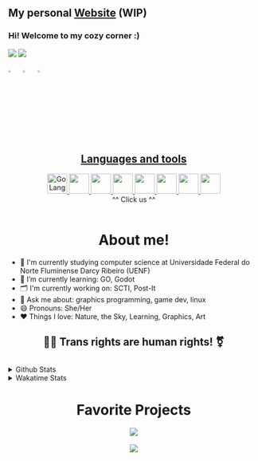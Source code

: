 ## My personal [Website](https://mintzyg.github.io/Cloudy/) **(WIP)**
### Hi! Welcome to my cozy corner :)
![](https://komarev.com/ghpvc/?username=MintzyG&label=Profile%20Visits&color=blue&style=for-the-badge)
![](https://visitor-badge.glitch.me/badge?page_id=MintzyG.MintzyG)


[<img src="https://upload.wikimedia.org/wikipedia/commons/8/83/Steam_icon_logo.svg" width="3.5%"/>](https://steamcommunity.com/id/MintzyG/) &nbsp; [<img src="https://img.icons8.com/color/48/000000/linkedin.png" width="3.5%"/>](https://www.linkedin.com/in/eric-hoffmann-269132241/) &nbsp; <a href="mailto:ericbraga2000@gmail.com"> <img src="https://img.icons8.com/fluent/48/000000/gmail.png" width="3.5%"/>

<h2 align="center">
Languages and tools
</h2>
<div align="center">
<a href=https://go.dev/doc/>
  <img alt="GoLang" src=https://raw.githubusercontent.com/MintzyG/Lets-Learn/main/assets/Gopher.png height="40">
</a> 
<a href="https://en.cppreference.com/w/c">
  <img height="40" src="https://upload.wikimedia.org/wikipedia/commons/1/19/C_Logo.png">
</a> 
<a href="https://en.cppreference.com/w/">
  <img height="40" src="https://raw.githubusercontent.com/abrahamcalf/programming-languages-logos/30a0ecf99188be99a3c75a00efb5be61eca9c382/src/cpp/cpp.svg">
</a> 
<a href="https://learn.microsoft.com/en-us/dotnet/csharp/">  
  <img height="40" src="https://github.com/abrahamcalf/programming-languages-logos/blob/master/src/csharp/csharp.svg"> 
</a> 
<a href="https://neovim.io/">
  <img height="40" src="https://static-00.iconduck.com/assets.00/apps-neovim-icon-512x512-w4ecv3uh.png"> 
</a> 
<a href="https://git-scm.com/">
  <img height="40" src="https://git-scm.com/images/logos/downloads/Git-Icon-1788C.png"> 
</a> 
<a href="https://www.kernel.org/">
  <img height="40" src="https://imagepng.org/wp-content/uploads/2017/06/pinguim-linux-tux-2-871x1024.png"> 
</a> 
<a href="https://nixos.org/">
  <img height="40" src="https://upload.wikimedia.org/wikipedia/commons/2/28/Nix_snowflake.svg"> 
</a> 
</div>
<div align="center">
^^ Click us ^^
</div>
<br>
  
<h1 align="center">
  About me!
</h1>
  
- 🔭 I'm currently studying computer science at Universidade Federal do Norte Fluminense Darcy Ribeiro (UENF)
- 🌱 I’m currently learning: GO, Godot
- 🗂️ I'm currently working on: SCTI, Post-It
- 💬 Ask me about: graphics programming, game dev, linux
- 😄 Pronouns: She/Her
- ❤️ Things I love: Nature, the Sky, Learning, Graphics, Art

<h2 align="center">  
🏳️‍⚧️ Trans rights are human rights! ⚧️
</h2>
  
<br>

<details>
  <summary>Github Stats</summary>
  <p align="center">
    <img align="center" src="https://github-readme-stats.vercel.app/api/top-langs/?username=MintzyG&langs_count=8&layout=compact&theme=midnight-purple&hide=tex">
    <br>
    <img width="50%" align="center" src="https://github-readme-stats.vercel.app/api?username=MintzyG&show_icons=true&theme=midnight-purple&include_all_commits=true&count_private=true"></img>
    <br>
    <img src="https://streak-stats.demolab.com?user=MintzyG&theme=midnight-purple&border_radius=10&date_format=j%20M%5B%20Y%5D&exclude_days=Sun%2CSat&card_width=500&ring=6DEB89&fire=6DEB89" alt="GitHub Streak" />
  </p>
</details>

<details>
  <summary>
    Wakatime Stats
  </summary>
  <div align="center">
    <img src="https://github-readme-stats.vercel.app/api/wakatime?username=MintzyG&layout=compact&theme=midnight-purple">
  </div>
</details>

<h1 align="center">Favorite Projects</h1>


<div align="center">
  <a href="https://github.com/MintzyG/babbdi-modding">
    <img align="center" src="https://github-readme-stats.vercel.app/api/pin/?username=MintzyG&repo=babbdi-modding&show_owner=true&theme=midnight-purple">
  </a>
</div>
<br>
<div align="center">
  <a href="https://github.com/MintzyG/ToneRemover-OpenCV">
    <img align="center" src="https://github-readme-stats.vercel.app/api/pin/?username=MintzyG&repo=ToneRemover-OpenCV&show_owner=true&theme=midnight-purple">
  </a>
</div>
